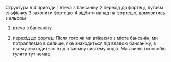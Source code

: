 Структура в 4 пригоди
1 втеча з бансаніну
2 перехід до фортеці, лутаєм ельфієчку
3 захопити фортецю
4 відбити напад на фортецю, домовитись з ельфом

1) втеча з бансаніну

2) перехід до фортеці
Після того як ми втікаємо з міста бансанін, ми потрапляємо в селище, яке знаходиться під владою бансаніну, в ньому знаходиться вхід в таємну систему ходів. Магазинів і способів гуляти тут немає, 